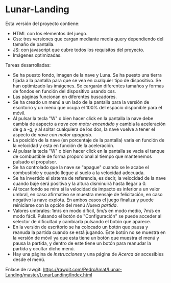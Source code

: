 # Lunar-Landing
Esta versión del proyecto contiene:
* HTML con los elementos del juego.
* Css: tres versiones que cargan mediante media query dependiendo del tamaño de pantalla.
* JS: con javascript que cubre todos los requisitos del proyecto.
* Imágenes optimizadas.

Tareas desarrolladas:
* Se ha puesto fondo, imagen de la nave y Luna. Se ha puesto una tierra fijada a la pantalla para que se vea en cualquier tipo de dispositivo. Se han optimizado las imágenes. Se cargarán diferentes tamaños y formas de fondos en función del dispositivo usando css.
* Las páginas funcionan en diferentes buscadores.
* Se ha creado un menú a un lado de la pantalla para la versión de escritorio y un menú que ocupa el 100% del espacio disponible para el móvil.
* Al pulsar la tecla "W" o bien hacer click en la pantalla la nave debe cambia de aspecto a *nave con motor encendido* y cambia la aceleración de g a -g, y al soltar cualquiera de los dos, la nave vuelve a tener el aspecto de *nave con motor apagado*.
* La posición de la nave (en porcentaje de la pantalla) varia en función de la velocidad y esta en función de la aceleración.
* Al pulsar la tecla "W" o bien hacer click en la pantalla se vacia el tanque de combustible de forma proporcional al tiempo que mantenemos pulsado el propulsor.
* Se ha controlado que la nave se "apague" cuando se le acabe el combustible y cuando llegue al suelo a la velocidad adecuada.
* Se ha invertido el sistema de referencia, es decir, la velocidad de la nave cuando baje será positiva y la altura disminuirá hasta llegar a 0.
* Al tocar fondo se mira si la velocidad de impacto es inferior a un valor umbral, en caso afirmativo se muestra mensaje de felicitación, en caso negativo la nave explota. En ambos casos el juego finaliza y puede reiniciarse con la opción del menú *Nueva partida*.
* Valores umbrales: 1m/s en modo difícil, 5m/s en modo medio, 7m/s en modo fácil. Pulsando el botón de "Configuración" se puede acceder al selector de dificultad y cambiarla pulsando el botón que aparece.
* En la versión de escritorio se ha colocado un botón que pausa y reanuda la partida cuando se está jugando. Este botón no se muestra en la versión de móvil ya que esta tiene un botón que muestra el menú y pausa la partida, y dentro de este tiene un botón para reanudar la partida y ocultar dicho menú.
* Hay una página de *Instrucciones* y una página de *Acerca de* accesibles desde el menú.

Enlace de rawgit: https://rawgit.com/PedroAmat/Lunar-Landing/master/LunarLanding/Index.html
